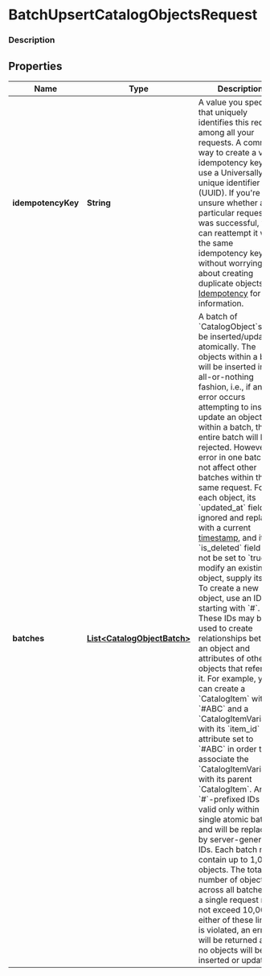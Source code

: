 
# BatchUpsertCatalogObjectsRequest

### Description



## Properties
Name | Type | Description | Notes
------------ | ------------- | ------------- | -------------
**idempotencyKey** | **String** | A value you specify that uniquely identifies this request among all your requests. A common way to create a valid idempotency key is to use a Universally unique identifier (UUID).  If you&#39;re unsure whether a particular request was successful, you can reattempt it with the same idempotency key without worrying about creating duplicate objects.  See [Idempotency](https://developer.squareup.com/docs/basics/api101/idempotency) for more information. | 
**batches** | [**List&lt;CatalogObjectBatch&gt;**](CatalogObjectBatch.md) | A batch of &#x60;CatalogObject&#x60;s to be inserted/updated atomically. The objects within a batch will be inserted in an all-or-nothing fashion, i.e., if an error occurs attempting to insert or update an object within a batch, the entire batch will be rejected. However, an error in one batch will not affect other batches within the same request.  For each object, its &#x60;updated_at&#x60; field is ignored and replaced with a current [timestamp](#workingwithdates), and its &#x60;is_deleted&#x60; field must not be set to &#x60;true&#x60;.  To modify an existing object, supply its ID. To create a new object, use an ID starting with &#x60;#&#x60;. These IDs may be used to create relationships between an object and attributes of other objects that reference it. For example, you can create a &#x60;CatalogItem&#x60; with ID &#x60;#ABC&#x60; and a &#x60;CatalogItemVariation&#x60; with its &#x60;item_id&#x60; attribute set to &#x60;#ABC&#x60; in order to associate the &#x60;CatalogItemVariation&#x60; with its parent &#x60;CatalogItem&#x60;.  Any &#x60;#&#x60;-prefixed IDs are valid only within a single atomic batch, and will be replaced by server-generated IDs.  Each batch may contain up to 1,000 objects. The total number of objects across all batches for a single request may not exceed 10,000. If either of these limits is violated, an error will be returned and no objects will be inserted or updated. |  [optional]




